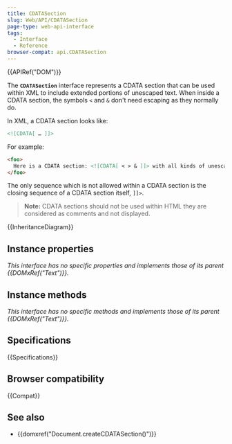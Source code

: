 ```yaml
---
title: CDATASection
slug: Web/API/CDATASection
page-type: web-api-interface
tags:
  - Interface
  - Reference
browser-compat: api.CDATASection
---
```


{{APIRef("DOM")}}

The **`CDATASection`** interface represents a CDATA section
that can be used within XML to include extended portions of unescaped text.
When inside a CDATA section, the symbols `<` and `&` don't need escaping
as they normally do.

In XML, a CDATA section looks like:

```xml
<![CDATA[ … ]]>
```

For example:

```html
<foo>
  Here is a CDATA section: <![CDATA[ < > & ]]> with all kinds of unescaped text.
</foo>
```

The only sequence which is not allowed within a CDATA section is the closing sequence
of a CDATA section itself, `]]>`.

> **Note:** CDATA sections should not be used within HTML they are considered as comments and not displayed.

{{InheritanceDiagram}}

## Instance properties

_This interface has no specific properties and implements those of its parent
{{DOMxRef("Text")}}._

## Instance methods

_This interface has no specific methods and implements those of its parent
{{DOMxRef("Text")}}._

## Specifications

{{Specifications}}

## Browser compatibility

{{Compat}}

## See also

- {{domxref("Document.createCDATASection()")}}
